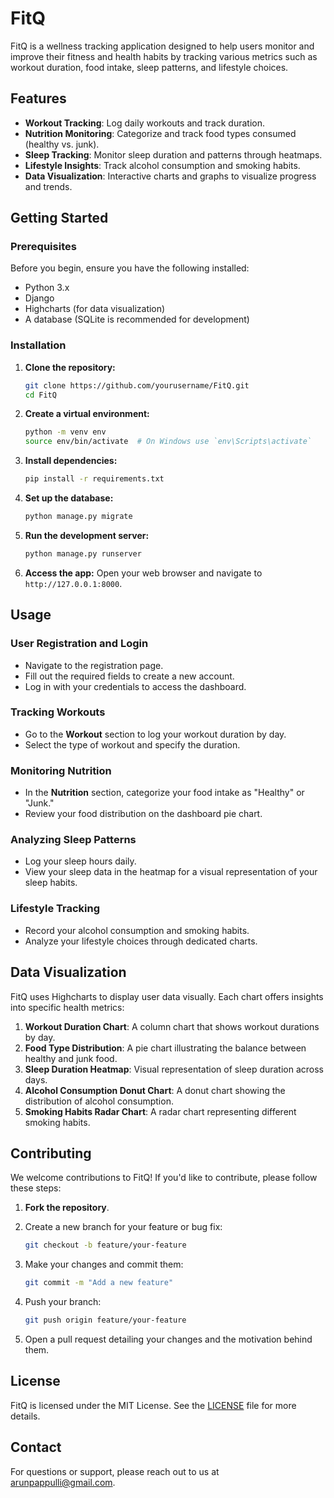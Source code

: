 # FitQ

FitQ is a wellness tracking application designed to help users monitor and improve their fitness and health habits by tracking various metrics such as workout duration, food intake, sleep patterns, and lifestyle choices.

## Features

- **Workout Tracking**: Log daily workouts and track duration.
- **Nutrition Monitoring**: Categorize and track food types consumed (healthy vs. junk).
- **Sleep Tracking**: Monitor sleep duration and patterns through heatmaps.
- **Lifestyle Insights**: Track alcohol consumption and smoking habits.
- **Data Visualization**: Interactive charts and graphs to visualize progress and trends.


## Getting Started

### Prerequisites

Before you begin, ensure you have the following installed:

- Python 3.x
- Django
- Highcharts (for data visualization)
- A database (SQLite is recommended for development)

### Installation

1. **Clone the repository:**
    ```bash
    git clone https://github.com/yourusername/FitQ.git
    cd FitQ
    ```

2. **Create a virtual environment:**
    ```bash
    python -m venv env
    source env/bin/activate  # On Windows use `env\Scripts\activate`
    ```

3. **Install dependencies:**
    ```bash
    pip install -r requirements.txt
    ```

4. **Set up the database:**
    ```bash
    python manage.py migrate
    ```

5. **Run the development server:**
    ```bash
    python manage.py runserver
    ```

6. **Access the app:**
    Open your web browser and navigate to `http://127.0.0.1:8000`.

## Usage

### User Registration and Login

- Navigate to the registration page.
- Fill out the required fields to create a new account.
- Log in with your credentials to access the dashboard.

### Tracking Workouts

- Go to the **Workout** section to log your workout duration by day.
- Select the type of workout and specify the duration.

### Monitoring Nutrition

- In the **Nutrition** section, categorize your food intake as "Healthy" or "Junk."
- Review your food distribution on the dashboard pie chart.

### Analyzing Sleep Patterns

- Log your sleep hours daily.
- View your sleep data in the heatmap for a visual representation of your sleep habits.

### Lifestyle Tracking

- Record your alcohol consumption and smoking habits.
- Analyze your lifestyle choices through dedicated charts.

## Data Visualization

FitQ uses Highcharts to display user data visually. Each chart offers insights into specific health metrics:

1. **Workout Duration Chart**: A column chart that shows workout durations by day.
2. **Food Type Distribution**: A pie chart illustrating the balance between healthy and junk food.
3. **Sleep Duration Heatmap**: Visual representation of sleep duration across days.
4. **Alcohol Consumption Donut Chart**: A donut chart showing the distribution of alcohol consumption.
5. **Smoking Habits Radar Chart**: A radar chart representing different smoking habits.

## Contributing

We welcome contributions to FitQ! If you'd like to contribute, please follow these steps:

1. **Fork the repository**.
2. Create a new branch for your feature or bug fix:
    ```bash
    git checkout -b feature/your-feature
    ```

3. Make your changes and commit them:
    ```bash
    git commit -m "Add a new feature"
    ```

4. Push your branch:
    ```bash
    git push origin feature/your-feature
    ```

5. Open a pull request detailing your changes and the motivation behind them.

## License

FitQ is licensed under the MIT License. See the [LICENSE](LICENSE) file for more details.

## Contact

For questions or support, please reach out to us at [arunpappulli@gmail.com](mailto:your-email@example.com).
